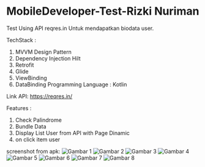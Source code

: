 # MobileDeveloper-Test-Rizki Nuriman
Test Using API reqres.in Untuk mendapatkan biodata user.

TechStack :
1. MVVM Design Pattern
2. Dependency Injection Hilt
3. Retrofit
4. Glide
5. ViewBinding
6. DataBinding
Programming Language : Kotlin

Link API: https://reqres.in/

Features :
1. Check Palindrome
2. Bundle Data
3. Display List User from API with Page Dinamic
4. on click item user

screenshot from apk:
![Gambar 1](https://github.com/LordKajoc/MobileDeveloper-RizkiNuriman/assets/126139745/1cf723bc-d1da-49a7-aa44-6222fc817e5a)
![Gambar 2](https://github.com/LordKajoc/MobileDeveloper-RizkiNuriman/assets/126139745/9ad0f167-a9ca-4784-bf56-fd9d0cb636ef)
![Gambar 3](https://github.com/LordKajoc/MobileDeveloper-RizkiNuriman/assets/126139745/11ad8182-c455-464b-a035-281903af08a1)
![Gambar 4](https://github.com/LordKajoc/MobileDeveloper-RizkiNuriman/assets/126139745/8f6d7cef-10bd-454a-82d3-dfbd5b75a0ca)
![Gambar 5](https://github.com/LordKajoc/MobileDeveloper-RizkiNuriman/assets/126139745/93ed98e9-cad6-4d31-98bb-dfaf410a6d7f)
![Gambar 6](https://github.com/LordKajoc/MobileDeveloper-RizkiNuriman/assets/126139745/651f426b-402c-4c63-83af-5cd2e399f78b)
![Gambar 7](https://github.com/LordKajoc/MobileDeveloper-RizkiNuriman/assets/126139745/24d61c66-06e5-439d-bd98-24ee480c27d8)
![Gambar 8](https://github.com/LordKajoc/MobileDeveloper-RizkiNuriman/assets/126139745/99a13533-0606-4384-8084-a3c5a881c5e5)
